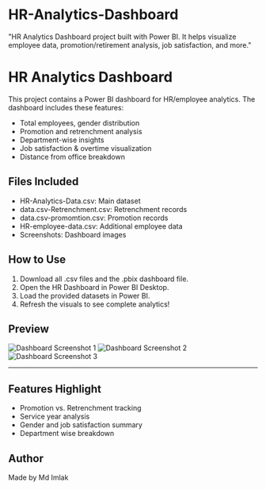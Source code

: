 # HR-Analytics-Dashboard
"HR Analytics Dashboard project built with Power BI. It helps visualize employee data, promotion/retirement analysis, job satisfaction, and more."

# HR Analytics Dashboard

This project contains a Power BI dashboard for HR/employee analytics. The dashboard includes these features:
- Total employees, gender distribution
- Promotion and retrenchment analysis
- Department-wise insights
- Job satisfaction & overtime visualization
- Distance from office breakdown

## Files Included
- HR-Analytics-Data.csv: Main dataset
- data.csv-Retrenchment.csv: Retrenchment records
- data.csv-promomtion.csv: Promotion records
- HR-employee-data.csv: Additional employee data
- Screenshots: Dashboard images

## How to Use
1. Download all .csv files and the .pbix dashboard file.
2. Open the HR Dashboard in Power BI Desktop.
3. Load the provided datasets in Power BI.
4. Refresh the visuals to see complete analytics!

## Preview
![Dashboard Screenshot 1](Screenshot-2025-10-03-222131.jpg)
![Dashboard Screenshot 2](Screenshot-2025-10-03-222200.jpg)
![Dashboard Screenshot 3](Screenshot-2025-10-03-222231.jpg)

---

## Features Highlight
- Promotion vs. Retrenchment tracking
- Service year analysis
- Gender and job satisfaction summary
- Department wise breakdown

## Author
Made by Md Imlak
